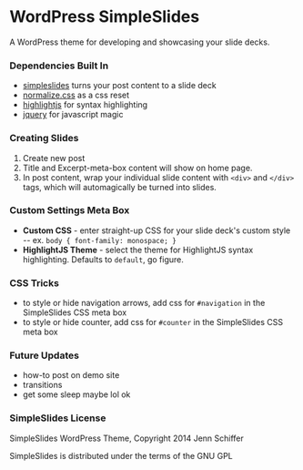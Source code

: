 WordPress SimpleSlides
======================

A WordPress theme for developing and showcasing your slide decks.

### Dependencies Built In
* [simpleslides](http://github.com/jennschiffer/simpleslides) turns your post content to a slide deck
* [normalize.css](https://github.com/necolas/normalize.css) as a css reset
* [highlightjs](https://github.com/isagalaev/highlight.js) for syntax highlighting
* [jquery](http://jquery.com/) for javascript magic

### Creating Slides
1. Create new post
2. Title and Excerpt-meta-box content will show on home page.
3. In post content, wrap your individual slide content with `<div>` and `</div>` tags, which will automagically be turned into slides.

### Custom Settings Meta Box
* **Custom CSS** - enter straight-up CSS for your slide deck's custom style -- ex. `body { font-family: monospace; }`
* **HighlightJS Theme** - select the theme for HighlightJS syntax highlighting. Defaults to `default`, go figure.

### CSS Tricks
* to style or hide navigation arrows, add css for `#navigation` in the SimpleSlides CSS meta box
* to style or hide counter, add css for `#counter` in the SimpleSlides CSS meta box

### Future Updates
* how-to post on demo site
* transitions
* get some sleep maybe lol ok

### SimpleSlides License
SimpleSlides WordPress Theme, Copyright 2014 Jenn Schiffer

SimpleSlides is distributed under the terms of the GNU GPL
